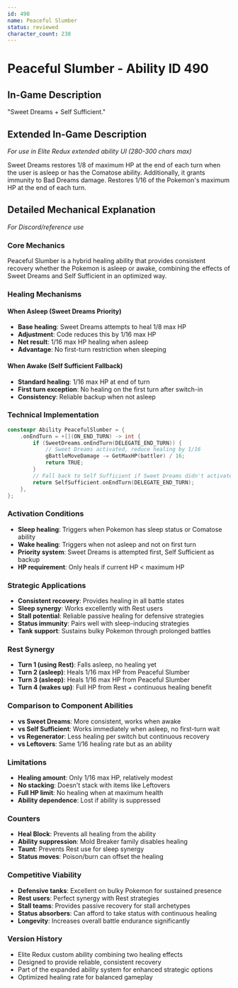```yaml
---
id: 490
name: Peaceful Slumber
status: reviewed
character_count: 238
---
```


# Peaceful Slumber - Ability ID 490

## In-Game Description
"Sweet Dreams + Self Sufficient."

## Extended In-Game Description
*For use in Elite Redux extended ability UI (280-300 chars max)*

Sweet Dreams restores 1/8 of maximum HP at the end of each turn when the user is asleep or has the Comatose ability. Additionally, it grants immunity to Bad Dreams damage. Restores 1/16 of the Pokemon's maximum HP at the end of each turn.

## Detailed Mechanical Explanation
*For Discord/reference use*

### Core Mechanics
Peaceful Slumber is a hybrid healing ability that provides consistent recovery whether the Pokemon is asleep or awake, combining the effects of Sweet Dreams and Self Sufficient in an optimized way.

### Healing Mechanisms

#### When Asleep (Sweet Dreams Priority)
- **Base healing**: Sweet Dreams attempts to heal 1/8 max HP
- **Adjustment**: Code reduces this by 1/16 max HP
- **Net result**: 1/16 max HP healing when asleep
- **Advantage**: No first-turn restriction when sleeping

#### When Awake (Self Sufficient Fallback)
- **Standard healing**: 1/16 max HP at end of turn
- **First turn exception**: No healing on the first turn after switch-in
- **Consistency**: Reliable backup when not asleep

### Technical Implementation
```c
constexpr Ability PeacefulSlumber = {
    .onEndTurn = +[](ON_END_TURN) -> int {
        if (SweetDreams.onEndTurn(DELEGATE_END_TURN)) {
            // Sweet Dreams activated, reduce healing by 1/16
            gBattleMoveDamage -= GetMaxHP(battler) / 16;
            return TRUE;
        }
        // Fall back to Self Sufficient if Sweet Dreams didn't activate
        return SelfSufficient.onEndTurn(DELEGATE_END_TURN);
    },
};
```

### Activation Conditions
- **Sleep healing**: Triggers when Pokemon has sleep status or Comatose ability
- **Wake healing**: Triggers when not asleep and not on first turn
- **Priority system**: Sweet Dreams is attempted first, Self Sufficient as backup
- **HP requirement**: Only heals if current HP < maximum HP

### Strategic Applications
- **Consistent recovery**: Provides healing in all battle states
- **Sleep synergy**: Works excellently with Rest users
- **Stall potential**: Reliable passive healing for defensive strategies
- **Status immunity**: Pairs well with sleep-inducing strategies
- **Tank support**: Sustains bulky Pokemon through prolonged battles

### Rest Synergy
- **Turn 1 (using Rest)**: Falls asleep, no healing yet
- **Turn 2 (asleep)**: Heals 1/16 max HP from Peaceful Slumber
- **Turn 3 (asleep)**: Heals 1/16 max HP from Peaceful Slumber
- **Turn 4 (wakes up)**: Full HP from Rest + continuous healing benefit

### Comparison to Component Abilities
- **vs Sweet Dreams**: More consistent, works when awake
- **vs Self Sufficient**: Works immediately when asleep, no first-turn wait
- **vs Regenerator**: Less healing per switch but continuous recovery
- **vs Leftovers**: Same 1/16 healing rate but as an ability

### Limitations
- **Healing amount**: Only 1/16 max HP, relatively modest
- **No stacking**: Doesn't stack with items like Leftovers
- **Full HP limit**: No healing when at maximum health
- **Ability dependence**: Lost if ability is suppressed

### Counters
- **Heal Block**: Prevents all healing from the ability
- **Ability suppression**: Mold Breaker family disables healing
- **Taunt**: Prevents Rest use for sleep synergy
- **Status moves**: Poison/burn can offset the healing

### Competitive Viability
- **Defensive tanks**: Excellent on bulky Pokemon for sustained presence
- **Rest users**: Perfect synergy with Rest strategies
- **Stall teams**: Provides passive recovery for stall archetypes
- **Status absorbers**: Can afford to take status with continuous healing
- **Longevity**: Increases overall battle endurance significantly

### Version History
- Elite Redux custom ability combining two healing effects
- Designed to provide reliable, consistent recovery
- Part of the expanded ability system for enhanced strategic options
- Optimized healing rate for balanced gameplay